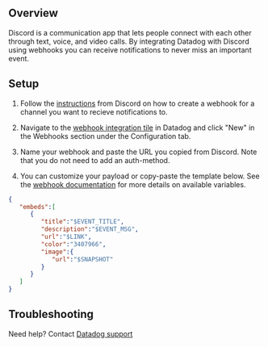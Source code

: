 ## Overview

Discord is a communication app that lets people connect with each other through text, voice, and video calls. By integrating Datadog with Discord using webhooks you can receive notifications to never miss an important event.

## Setup

1. Follow the [instructions](https://support.discord.com/hc/en-us/articles/228383668-Intro-to-Webhooks) from Discord on how to create a webhook for a channel you want to recieve notifications to.

2. Navigate to the [webhook integration tile](https://app.datadoghq.com/integrations/webhooks) in Datadog and click "New" in the Webhooks section under the Configuration tab.

3. Name your webhook and paste the URL you copied from Discord. Note that you do not need to add an auth-method.

4. You can customize your payload or copy-paste the template below. See the [webhook documentation](https://docs.datadoghq.com/integrations/webhooks/#usage) for more details on available variables.

```json
{
   "embeds":[
      {
         "title":"$EVENT_TITLE",
         "description":"$EVENT_MSG",
         "url":"$LINK",
         "color":"3407966",
         "image":{
            "url":"$SNAPSHOT"
         }
      }
   ]
}
```

## Troubleshooting

Need help? Contact [Datadog support](https://docs.datadoghq.com/help/)